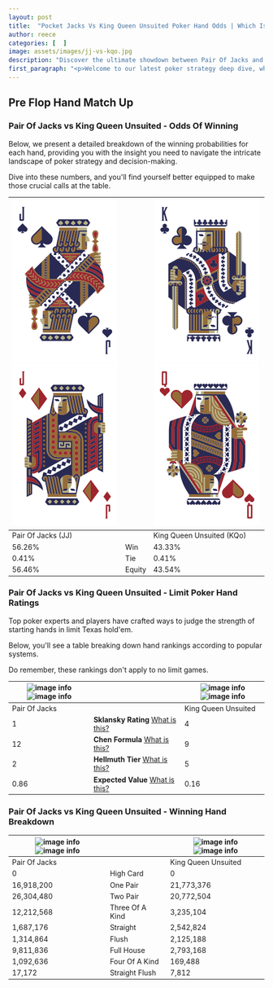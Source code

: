 ```yaml
---
layout: post
title:  "Pocket Jacks Vs King Queen Unsuited Poker Hand Odds | Which Is The Better Hand In Poker? A Complete Guide"
author: reece
categories: [  ]
image: assets/images/jj-vs-kqo.jpg
description: "Discover the ultimate showdown between Pair Of Jacks and King Queen Unsuited in poker! Uncover the odds, strategies, and scenarios where one hand triumphs over the other. Get ready to up your poker game with this thrilling analysis."
first_paragraph: "<p>Welcome to our latest poker strategy deep dive, where we're pitting two distinct hands against each other in a high-stakes showdown: Pair Of Jacks vs King Queen Unsuited.</p><p>In the dynamic world of poker, every decision counts, and knowing which hand holds the upper hand is key to your success at the table.</p><p>In this article, we'll dissect these two hands, explore the scenarios where one dominates the other, and equip you with the knowledge to make strategic choices that can tip the odds in your favor.</p><p>Get ready to unravel the intriguing dynamics of these poker hands and elevate your game to new heights.</p>"
---
```




[comment]: # (sp0)

## Pre Flop Hand Match Up

<div class="table hand-ratings" markdown="1"> 



### Pair Of Jacks vs King Queen Unsuited - Odds Of Winning

Below, we present a detailed breakdown of the winning probabilities for each hand, providing you with the insight you need to navigate the intricate landscape of poker strategy and decision-making. 

Dive into these numbers, and you'll find yourself better equipped to make those crucial calls at the table.


    
| ![image info](assets/images/hand1/j.png) ![image info](assets/images/hand1/jo.png) |  | ![image info](assets/images/hand2/k.png) ![image info](assets/images/hand2/qo.png) |
| -------- | -------- | -------- |
| Pair Of Jacks (JJ) |  | King Queen Unsuited (KQo) |
| 56.26% | Win | 43.33% |
| 0.41% | Tie | 0.41% |
| 56.46% | Equity | 43.54% |




[comment]: # (sp1)



### Pair Of Jacks vs King Queen Unsuited - Limit Poker Hand Ratings

Top poker experts and players have crafted ways to judge the strength of starting hands in limit Texas hold'em. 

Below, you'll see a table breaking down hand rankings according to popular systems. 

Do remember, these rankings don't apply to no limit games.


    
| ![image info](https://www.riverpairs.com/assets/images/hand1/j.png) ![image info](https://www.riverpairs.com/assets/images/hand1/jo.png) |  | ![image info](https://www.riverpairs.com/assets/images/hand2/k.png) ![image info](https://www.riverpairs.com/assets/images/hand2/qo.png) |
| -------- | -------- | -------- |
| Pair Of Jacks |  | King Queen Unsuited |
| 1 | **Sklansky Rating** [What is this?](/sklansky-rating-explained) | 4 |
| 12 | **Chen Formula** [What is this?](/chen-formula-explained) | 9 |
| 2 | **Hellmuth Tier** [What is this?](/Hellmuth-tier-explained) | 5 |
| 0.86 | **Expected Value** [What is this?](/expected-value-explained) | 0.16 |




[comment]: # (sp2)



### Pair Of Jacks vs King Queen Unsuited - Winning Hand Breakdown


    
| ![image info](https://www.riverpairs.com/assets/images/hand1/j.png) ![image info](https://www.riverpairs.com/assets/images/hand1/jo.png) |  | ![image info](https://www.riverpairs.com/assets/images/hand2/k.png) ![image info](https://www.riverpairs.com/assets/images/hand2/qo.png) |
| -------- | -------- | -------- |
| Pair Of Jacks |  | King Queen Unsuited |
| 0 | High Card | 0 |
| 16,918,200 | One Pair | 21,773,376 |
| 26,304,480 | Two Pair | 20,772,504 |
| 12,212,568 | Three Of A Kind | 3,235,104 |
| 1,687,176 | Straight | 2,542,824 |
| 1,314,864 | Flush | 2,125,188 |
| 9,811,836 | Full House | 2,793,168 |
| 1,092,636 | Four Of A Kind | 169,488 |
| 17,172 | Straight Flush | 7,812 |




[comment]: # (sp3)



</div>

[comment]: # (sp4)



[comment]: # (sp5)

